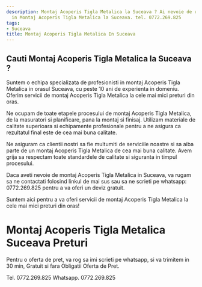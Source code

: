 ```yaml
---
description: Montaj Acoperis Tigla Metalica la Suceava ? Ai nevoie de un profesionist
  in Montaj Acoperis Tigla Metalica la Suceava. tel. 0772.269.825
tags:
- Suceava
title: Montaj Acoperis Tigla Metalica In Suceava
---
```



## Cauti Montaj Acoperis Tigla Metalica la Suceava ?

Suntem o echipa specializata de profesionisti in montaj Acoperis Tigla Metalica in orasul Suceava, cu peste 10 ani de experienta in domeniu. Oferim servicii de montaj Acoperis Tigla Metalica la cele mai mici preturi din oras. 

Ne ocupam de toate etapele procesului de montaj Acoperis Tigla Metalica, de la masuratori si planificare, pana la montaj si finisaj. Utilizam materiale de calitate superioara si echipamente profesionale pentru a ne asigura ca rezultatul final este de cea mai buna calitate.

Ne asiguram ca clientii nostri sa fie multumiti de serviciile noastre si sa aiba parte de un montaj Acoperis Tigla Metalica de cea mai buna calitate. Avem grija sa respectam toate standardele de calitate si siguranta in timpul procesului. 

Daca aveti nevoie de montaj Acoperis Tigla Metalica in Suceava, va rugam sa ne contactati folosind linkul de mai sus sau sa ne scrieti pe whatsapp: 0772.269.825 pentru a va oferi un deviz gratuit. 

Suntem aici pentru a va oferi servicii de montaj Acoperis Tigla Metalica la cele mai mici preturi din oras!

# Montaj Acoperis Tigla Metalica Suceava Preturi
Pentru o oferta de pret, va rog sa imi scrieti pe whatsapp, si va trimitem in 30 min, Gratuit si fara Obligatii Oferta de Pret.

Tel. 0772.269.825
Whatsapp. 0772.269.825
